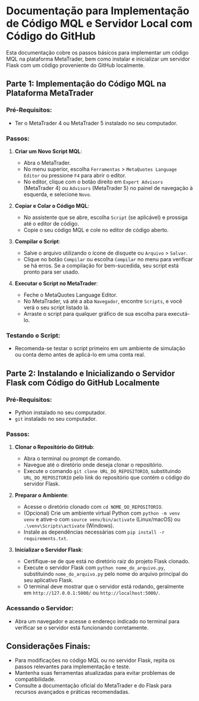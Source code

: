 # Documentação para Implementação de Código MQL e Servidor Local com Código do GitHub

Esta documentação cobre os passos básicos para implementar um código MQL na plataforma MetaTrader, bem como instalar e inicializar um servidor Flask com um código proveniente do GitHub localmente.

## Parte 1: Implementação do Código MQL na Plataforma MetaTrader

### Pré-Requisitos:
- Ter o MetaTrader 4 ou MetaTrader 5 instalado no seu computador.

### Passos:

1. **Criar um Novo Script MQL**:
   - Abra o MetaTrader.
   - No menu superior, escolha `Ferramentas` > `MetaQuotes Language Editor` ou pressione `F4` para abrir o editor.
   - No editor, clique com o botão direito em `Expert Advisors` (MetaTrader 4) ou `Advisors` (MetaTrader 5) no painel de navegação à esquerda, e selecione `Novo`.

2. **Copiar e Colar o Código MQL**:
   - No assistente que se abre, escolha `Script` (se aplicável) e prossiga até o editor de código.
   - Copie o seu código MQL e cole no editor de código aberto.

3. **Compilar o Script**:
   - Salve o arquivo utilizando o ícone de disquete ou `Arquivo` > `Salvar`.
   - Clique no botão `Compilar` ou escolha `Compilar` no menu para verificar se há erros. Se a compilação for bem-sucedida, seu script está pronto para ser usado.

4. **Executar o Script no MetaTrader**:
   - Feche o MetaQuotes Language Editor.
   - No MetaTrader, vá até a aba `Navegador`, encontre `Scripts`, e você verá o seu script listado lá.
   - Arraste o script para qualquer gráfico de sua escolha para executá-lo.

### Testando o Script:
- Recomenda-se testar o script primeiro em um ambiente de simulação ou conta demo antes de aplicá-lo em uma conta real.

## Parte 2: Instalando e Inicializando o Servidor Flask com Código do GitHub Localmente

### Pré-Requisitos:
- Python instalado no seu computador.
- `git` instalado no seu computador.

### Passos:

1. **Clonar o Repositório do GitHub**:
   - Abra o terminal ou prompt de comando.
   - Navegue até o diretório onde deseja clonar o repositório.
   - Execute o comando `git clone URL_DO_REPOSITORIO`, substituindo `URL_DO_REPOSITORIO` pelo link do repositório que contém o código do servidor Flask.

2. **Preparar o Ambiente**:
   - Acesse o diretório clonado com `cd NOME_DO_REPOSITORIO`.
   - (Opcional) Crie um ambiente virtual Python com `python -m venv venv` e ative-o com `source venv/bin/activate` (Linux/macOS) ou `.\venv\Scripts\activate` (Windows).
   - Instale as dependências necessárias com `pip install -r requirements.txt`.

3. **Inicializar o Servidor Flask**:
   - Certifique-se de que está no diretório raiz do projeto Flask clonado.
   - Execute o servidor Flask com `python nome_do_arquivo.py`, substituindo `nome_do_arquivo.py` pelo nome do arquivo principal do seu aplicativo Flask.
   - O terminal deve mostrar que o servidor está rodando, geralmente em `http://127.0.0.1:5000/` ou `http://localhost:5000/`.

### Acessando o Servidor:
- Abra um navegador e acesse o endereço indicado no terminal para verificar se o servidor está funcionando corretamente.

## Considerações Finais:
- Para modificações no código MQL ou no servidor Flask, repita os passos relevantes para implementação e teste.
- Mantenha suas ferramentas atualizadas para evitar problemas de compatibilidade.
- Consulte a documentação oficial do MetaTrader e do Flask para recursos avançados e práticas recomendadas.